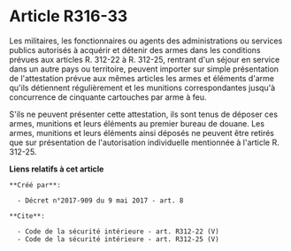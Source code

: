 # Article R316-33

Les militaires, les fonctionnaires ou agents des administrations ou services publics autorisés à acquérir et détenir des
armes dans les conditions prévues aux articles R. 312-22 à R. 312-25, rentrant d'un séjour en service dans un autre pays ou
territoire, peuvent importer sur simple présentation de l'attestation prévue aux mêmes articles les armes et éléments d'arme
qu'ils détiennent régulièrement et les munitions correspondantes jusqu'à concurrence de cinquante cartouches par arme à feu. 

S'ils ne peuvent présenter cette attestation, ils sont tenus de déposer ces armes, munitions et leurs éléments au premier
bureau de douane. Les armes, munitions et leurs éléments ainsi déposés ne peuvent être retirés que sur présentation de
l'autorisation individuelle mentionnée à l'article R. 312-25.

**Liens relatifs à cet article**

	**Créé par**:

	  - Décret n°2017-909 du 9 mai 2017 - art. 8

	**Cite**:

	  - Code de la sécurité intérieure - art. R312-22 (V)
	  - Code de la sécurité intérieure - art. R312-25 (V)
